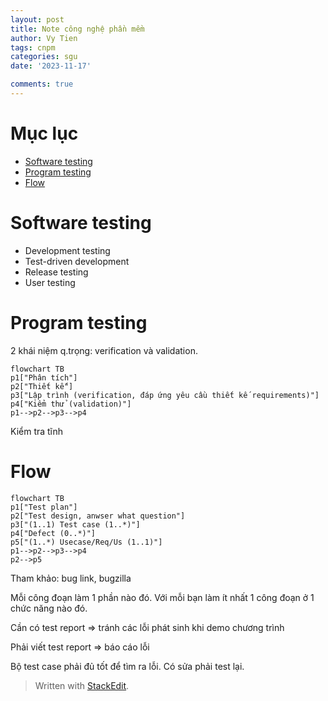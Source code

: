 ```yaml
---
layout: post
title: Note công nghệ phần mềm
author: Vy Tien
tags: cnpm
categories: sgu
date: '2023-11-17'

comments: true
---
```


# Mục lục

<ul>
<li><a href="#software-testing">Software testing</a></li>
<li><a href="#program-testing">Program testing</a></li>
<li><a href="#flow">Flow</a></li>
</ul>


# Software testing
- Development testing
- Test-driven development
- Release testing
- User testing

# Program testing
2 khái niệm q.trọng: verification và validation.
```mermaid
flowchart TB
p1["Phân tích"]
p2["Thiết kế"]
p3["Lập trình (verification, đáp ứng yêu cầu thiết kế requirements)"]
p4["Kiểm thử (validation)"]
p1-->p2-->p3-->p4
```
Kiểm tra tĩnh 

# Flow

```mermaid
flowchart TB
p1["Test plan"]
p2["Test design, anwser what question"]
p3["(1..1) Test case (1..*)"]
p4["Defect (0..*)"]
p5["(1..*) Usecase/Req/Us (1..1)"]
p1-->p2-->p3-->p4
p2-->p5
```

Tham khảo: bug link, bugzilla

Mỗi công đoạn làm 1 phần nào đó. Với mỗi bạn làm ít nhất 1 công đoạn ở 1 chức năng nào đó.

Cần có test report ⇒ tránh các lỗi phát sinh khi demo chương trình

Phải viết test report ⇒ báo cáo lỗi

Bộ test case phải đủ tốt để tìm ra lỗi. Có sửa phải test lại.

> Written with [StackEdit](https://stackedit.io/).


